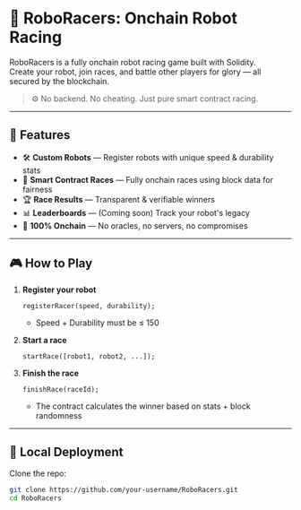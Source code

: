 # 🤖 RoboRacers: Onchain Robot Racing     
      
RoboRacers is a fully onchain robot racing game built with Solidity.       
Create your robot, join races, and battle other players for glory — all secured by the blockchain.  
     
> ⚙️ No backend. No cheating. Just pure smart contract racing.   
    
---  
    
## 🚀 Features  
 
- 🛠️ **Custom Robots** — Register robots with unique speed & durability stats      
- 🏁 **Smart Contract Races** — Fully onchain races using block data for fairness   
- 🏆 **Race Results** — Transparent & verifiable winners   
- 📊 **Leaderboards** — (Coming soon) Track your robot's legacy     
- 🔐 **100% Onchain** — No oracles, no servers, no compromises   
 
--- 

## 🎮 How to Play 

1. **Register your robot**
    ```solidity
    registerRacer(speed, durability);
    ```
    - Speed + Durability must be ≤ 150

2. **Start a race**
    ```solidity
    startRace([robot1, robot2, ...]);
    ```

3. **Finish the race**
    ```solidity
    finishRace(raceId);
    ```
    - The contract calculates the winner based on stats + block randomness

---

## 🧪 Local Deployment

Clone the repo:

```bash
git clone https://github.com/your-username/RoboRacers.git
cd RoboRacers
